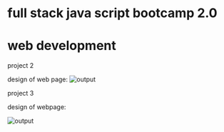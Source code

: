 # full stack java script bootcamp 2.0
# web development

project 2

design of web page:
![output](https://user-images.githubusercontent.com/118888081/207816026-ea12e3d7-de78-4d14-98f7-7539466aa07f.png)

project 3

design of webpage:

![output](https://user-images.githubusercontent.com/118888081/207816626-c89662ea-7e7f-4bb8-b0c4-20e63bf0643a.png)
